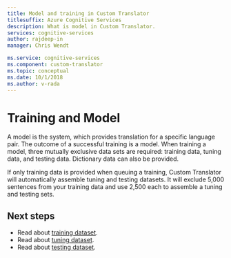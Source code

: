 ```yaml
---
title: Model and training in Custom Translator
titlesuffix: Azure Cognitive Services
description: What is model in Custom Translator.
services: cognitive-services
author: rajdeep-in
manager: Chris Wendt

ms.service: cognitive-services
ms.component: custom-translator
ms.topic: conceptual
ms.date: 10/1/2018
ms.author: v-rada
---
```


# Training and Model

A model is the system, which provides translation for a specific language pair.
The outcome of a successful training is a model. When training a model, three
mutually exclusive data sets are required: training data, tuning data, and
testing data. Dictionary data can also be provided. 

If only training data is
provided when queuing a training, Custom Translator will automatically assemble tuning and testing datasets. It will exclude 5,000 sentences from your training data and use 2,500 each to assemble a tuning and testing sets.



## Next steps

- Read about [training dataset](concept-training-dataset.md).
- Read about [tuning dataset](concept-tuning-dataset.md).
- Read about [testing dataset](concept-testing-dataset).